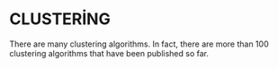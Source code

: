# CLUSTERİNG  
There are many clustering algorithms. In fact, there are more than 100 clustering algorithms that have been published so far.
